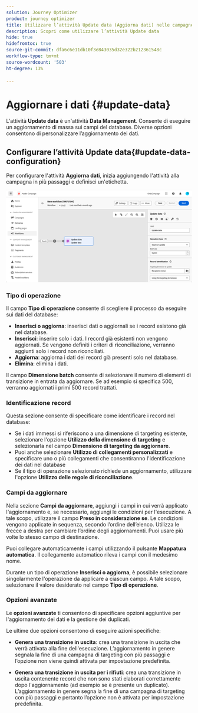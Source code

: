 ```yaml
---
solution: Journey Optimizer
product: journey optimizer
title: Utilizzare l’attività Update data (Aggiorna dati) nelle campagne in più passaggi
description: Scopri come utilizzare l’attività Update data
hide: true
hidefromtoc: true
source-git-commit: dfa6c6e11db10f3e843035d32e322b212361548c
workflow-type: tm+mt
source-wordcount: '503'
ht-degree: 13%

---
```


# Aggiornare i dati {#update-data}

L&#39;attività **Update data** è un&#39;attività **Data Management**. Consente di eseguire un aggiornamento di massa sui campi del database. Diverse opzioni consentono di personalizzare l’aggiornamento dei dati.

<!--
The **Operation type** field lets you choose the process to be carried out on the data in the database. Select the first option to add data or update (it if it has already been added). You can also only add data, only update data, or delete data. Select the **Update and merge collections** to select a primary record to link duplicates to, and delete those duplicates safely

Specify how to identify the records in the database: if data relate to an existing targeting dimension, select the **Using the targeting dimension** option and select the targeting dimension and fields to update. Otherwise, specify one or more custom links to identify the data in the database, or direct use of reconciliation keys.

Select the fields to update and reconciliation settings. You can use the **Auto-mapping** option to automatically identify the fields to be updated.

The **Advanced options** section let you specify additional settings to manage data and duplicates.

Toggle the **Generate an outbound transition** option to add an outbound transition that will be activated at the end of the execution of the **Update data** activity. The update generally marks the end of a targeting workflow and therefore the option is not activated by default.

Toggle the **Generate an outbound transition for rejects** option to add an outbound transition containing records that have not been correctly processed after the update (for example if there is a duplicate). The update generally marks the end of a targeting workflow and therefore the option is not activated by default.
-->

## Configurare l’attività Update data{#update-data-configuration}

Per configurare l&#39;attività **Aggiorna dati**, inizia aggiungendo l&#39;attività alla campagna in più passaggi e definisci un&#39;etichetta.

![](../assets/workflow-update-data.png)

### Tipo di operazione

Il campo **Tipo di operazione** consente di scegliere il processo da eseguire sui dati del database:

* **Inserisci o aggiorna**: inserisci dati o aggiornali se i record esistono già nel database.
* **Inserisci**: inserire solo i dati. I record già esistenti non vengono aggiornati. Se vengono definiti i criteri di riconciliazione, verranno aggiunti solo i record non riconciliati.
* **Aggiorna**: aggiorna i dati dei record già presenti solo nel database.
* **Elimina**: elimina i dati.

Il campo **Dimensione batch** consente di selezionare il numero di elementi di transizione in entrata da aggiornare. Se ad esempio si specifica 500, verranno aggiornati i primi 500 record trattati.

### Identificazione record

Questa sezione consente di specificare come identificare i record nel database:

* Se i dati immessi si riferiscono a una dimensione di targeting esistente, selezionare l&#39;opzione **Utilizzo della dimensione di targeting** e selezionarla nel campo **Dimensione di targeting da aggiornare**.
* Puoi anche selezionare **Utilizzo di collegamenti personalizzati** e specificare uno o più collegamenti che consentiranno l&#39;identificazione dei dati nel database
* Se il tipo di operazione selezionato richiede un aggiornamento, utilizzare l&#39;opzione **Utilizzo delle regole di riconciliazione**.

### Campi da aggiornare

Nella sezione **Campi da aggiornare**, aggiungi i campi in cui verrà applicato l&#39;aggiornamento e, se necessario, aggiungi le condizioni per l&#39;esecuzione. A tale scopo, utilizzare il campo **Preso in considerazione se**. Le condizioni vengono applicate in sequenza, secondo l’ordine dell’elenco. Utilizza le frecce a destra per cambiare l’ordine degli aggiornamenti. Puoi usare più volte lo stesso campo di destinazione.

Puoi collegare automaticamente i campi utilizzando il pulsante **Mappatura automatica**. Il collegamento automatico rileva i campi con il medesimo nome.

Durante un tipo di operazione **Inserisci o aggiorna**, è possibile selezionare singolarmente l&#39;operazione da applicare a ciascun campo. A tale scopo, selezionare il valore desiderato nel campo **Tipo di operazione**.

### Opzioni avanzate

Le **opzioni avanzate** ti consentono di specificare opzioni aggiuntive per l&#39;aggiornamento dei dati e la gestione dei duplicati.

<!--
* **Disable automatic key management**
* **Disable audit**
* **Empty the destination value if the source value is empty**
* **Update all columns with matching names**
* **Ignore records which concern the same target**: only the first in the list of expressions will be considered
-->

Le ultime due opzioni consentono di eseguire azioni specifiche:

* **Genera una transizione in uscita**: crea una transizione in uscita che verrà attivata alla fine dell&#39;esecuzione. L’aggiornamento in genere segnala la fine di una campagna di targeting con più passaggi e l’opzione non viene quindi attivata per impostazione predefinita.

* **Genera una transizione in uscita per i rifiuti**: crea una transizione in uscita contenente record che non sono stati elaborati correttamente dopo l&#39;aggiornamento (ad esempio se è presente un duplicato). L’aggiornamento in genere segna la fine di una campagna di targeting con più passaggi e pertanto l’opzione non è attivata per impostazione predefinita.

